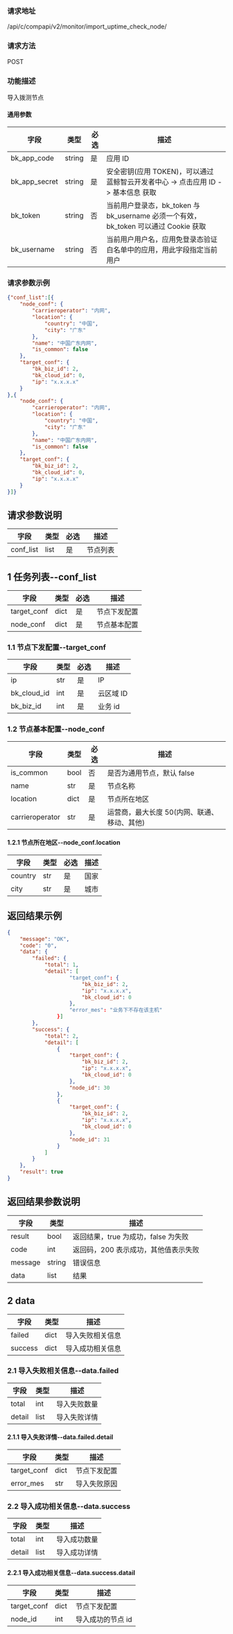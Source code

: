 ### 请求地址

/api/c/compapi/v2/monitor/import_uptime_check_node/

### 请求方法

POST

### 功能描述

导入拨测节点

#### 通用参数

| 字段 | 类型 | 必选 | 描述 |
|-----------|------------|--------|------------|
| bk_app_code  | string    | 是 | 应用 ID     |
| bk_app_secret| string    | 是 | 安全密钥(应用 TOKEN)，可以通过 蓝鲸智云开发者中心 -&gt; 点击应用 ID -&gt; 基本信息 获取 |
| bk_token     | string    | 否 | 当前用户登录态，bk_token 与 bk_username 必须一个有效，bk_token 可以通过 Cookie 获取 |
| bk_username  | string    | 否 | 当前用户用户名，应用免登录态验证白名单中的应用，用此字段指定当前用户 |

### 请求参数示例

```json
{"conf_list":[{
    "node_conf": {
        "carrieroperator": "内网",
        "location": {
            "country": "中国",
            "city": "广东"
        },
        "name": "中国广东内网",
        "is_common": false
    },
    "target_conf": {
        "bk_biz_id": 2,
        "bk_cloud_id": 0,
        "ip": "x.x.x.x"
    }
},{
    "node_conf": {
        "carrieroperator": "内网",
        "location": {
            "country": "中国",
            "city": "广东"
        },
        "name": "中国广东内网",
        "is_common": false
    },
    "target_conf": {
        "bk_biz_id": 2,
        "bk_cloud_id": 0,
        "ip": "x.x.x.x"
    }
}]}
```

## 请求参数说明
| 字段  | 类型  | 必选  | 描述  |
| ------|-------|-------|-------|
| conf_list | list | 是 | 节点列表 |

## 1 任务列表--conf_list
| 字段  | 类型  | 必选  | 描述  |
| ------|-------|-------|-------|
| target_conf | dict | 是 | 节点下发配置 |
| node_conf | dict | 是 | 节点基本配置 |


### 1.1 节点下发配置--target_conf
| 字段  | 类型  | 必选  | 描述  |
| ------|-------|-------|-------|
| ip | str | 是 | IP |
| bk_cloud_id | int | 是 | 云区域 ID |
| bk_biz_id | int | 是 | 业务 id |


### 1.2 节点基本配置--node_conf
| 字段  | 类型  | 必选  | 描述  |
| ------|-------|-------|-------|
| is_common | bool | 否 | 是否为通用节点，默认 false |
| name | str | 是 | 节点名称 |
| location | dict | 是 | 节点所在地区 |
| carrieroperator | str | 是 | 运营商，最大长度 50(内网、联通、移动、其他) |

#### 1.2.1 节点所在地区--node_conf.location
| 字段  | 类型  | 必选  | 描述  |
| ------|-------|-------|-------|
| country | str | 是 | 国家 |
| city | str | 是 | 城市 |


## 返回结果示例

```json
{
    "message": "OK",
    "code": "0",
    "data": {
        "failed": {
            "total": 1,
            "detail": [
                    "target_conf": {
                        "bk_biz_id": 2,
                        "ip": "x.x.x.x",
                        "bk_cloud_id": 0
                    },
                    "error_mes": "业务下不存在该主机"
                }]
        },
        "success": {
            "total": 2,
            "detail": [
                {
                    "target_conf": {
                        "bk_biz_id": 2,
                        "ip": "x.x.x.x",
                        "bk_cloud_id": 0
                    },
                    "node_id": 30
                },
                {
                    "target_conf": {
                        "bk_biz_id": 2,
                        "ip": "x.x.x.x",
                        "bk_cloud_id": 0
                    },
                    "node_id": 31
                }
            ]
        }
    },
    "result": true
}
```
## 返回结果参数说明
| 字段    | 类型   | 描述 |
| ------- | ------ | ----------------------------------- |
| result  | bool   | 返回结果，true 为成功，false 为失败   |
| code    | int    | 返回码，200 表示成功，其他值表示失败 |
| message | string | 错误信息                            |
| data    | list   | 结果                                |

## 2 data
| 字段    | 类型   | 描述 |
| ------- | ------ | ----------------------------------- |
| failed | dict | 导入失败相关信息 |
| success | dict | 导入成功相关信息 |

### 2.1 导入失败相关信息--data.failed
| 字段    | 类型   | 描述 |
| ------- | ------ | ----------------------------------- |
| total | int | 导入失败数量 |
| detail | list | 导入失败详情 |

#### 2.1.1 导入失败详情--data.failed.detail
| 字段    | 类型   | 描述 |
| ------- | ------ | ----------------------------------- |
| target_conf | dict | 节点下发配置 |
| error_mes | str | 导入失败原因 |

### 2.2 导入成功相关信息--data.success
| 字段    | 类型   | 描述 |
| ------- | ------ | ----------------------------------- |
| total | int | 导入成功数量 |
| detail | list | 导入成功详情 |

#### 2.2.1 导入成功相关信息--data.success.datail
| 字段    | 类型   | 描述 |
| ------- | ------ | ----------------------------------- |
| target_conf | dict | 节点下发配置 |
| node_id | int | 导入成功的节点 id |
